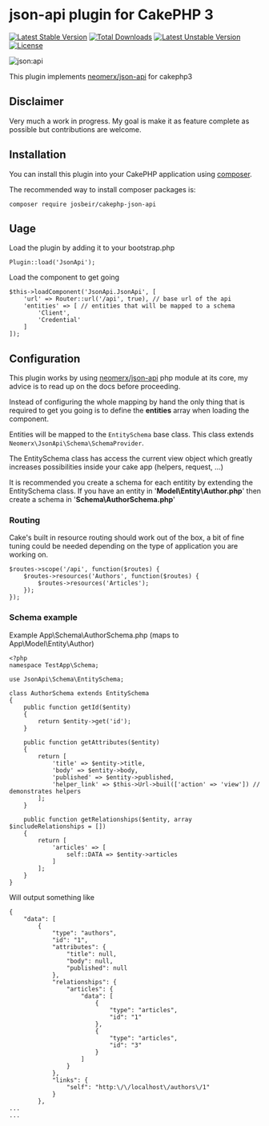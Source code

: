 # json-api plugin for CakePHP 3

[![Latest Stable Version](https://poser.pugx.org/josbeir/cakephp-json-api/v/stable)](https://packagist.org/packages/josbeir/cakephp-json-api) [![Total Downloads](https://poser.pugx.org/josbeir/cakephp-json-api/downloads)](https://packagist.org/packages/josbeir/cakephp-json-api) [![Latest Unstable Version](https://poser.pugx.org/josbeir/cakephp-json-api/v/unstable)](https://packagist.org/packages/josbeir/cakephp-json-api) [![License](https://poser.pugx.org/josbeir/cakephp-json-api/license)](https://packagist.org/packages/josbeir/cakephp-json-api)


![json:api](http://jsonapi.org/images/jsonapi.png)

This plugin implements [neomerx/json-api](https://github.com/neomerx/json-api) for cakephp3

## Disclaimer

Very much a work in progress. My goal is make it as feature complete as possible but contributions are welcome.

## Installation

You can install this plugin into your CakePHP application using [composer](http://getcomposer.org).

The recommended way to install composer packages is:

```
composer require josbeir/cakephp-json-api
```

## Uage

Load the plugin by adding it to your bootstrap.php

```
Plugin::load('JsonApi');
```

Load the component to get going

	$this->loadComponent('JsonApi.JsonApi', [
	    'url' => Router::url('/api', true), // base url of the api
	    'entities' => [ // entities that will be mapped to a schema
	        'Client',
	        'Credential'
	    ]
	]);

## Configuration

This plugin works by using [neomerx/json-api](https://github.com/neomerx/json-api) php module at its core, my advice is to read up on the docs before proceeding.

Instead of configuring the whole mapping by hand the only thing that is required to get you going is to define the **entities** array when loading the component.

Entities will be mapped to the ``EntitySchema`` base class. This class extends `Neomerx\JsonApi\Schema\SchemaProvider`.

The EntitySchema class has access the current view object which greatly increases possibilities inside your cake app (helpers, request, ...)

It is recommended you create a schema for each entitity by extending the EntitySchema class.
If you have an entity in '**Model\Entity\Author.php**' then create a schema in '**Schema\AuthorSchema.php**'

### Routing

Cake's built in resource routing should work out of the box, a bit of fine tuning could be needed depending on the type of application you are working on.

    $routes->scope('/api', function($routes) {
        $routes->resources('Authors', function($routes) {
            $routes->resources('Articles');
        });
    });

### Schema example

Example App\Schema\AuthorSchema.php (maps to App\Model\Entity\Author)

	<?php
	namespace TestApp\Schema;

	use JsonApi\Schema\EntitySchema;

	class AuthorSchema extends EntitySchema
	{
	    public function getId($entity)
	    {
	        return $entity->get('id');
	    }

	    public function getAttributes($entity)
	    {
	        return [
	            'title' => $entity->title,
	            'body' => $entity->body,
	            'published' => $entity->published,
	            'helper_link' => $this->Url->buil(['action' => 'view']) // demonstrates helpers
	        ];
	    }

	    public function getRelationships($entity, array $includeRelationships = [])
	    {
	        return [
	            'articles' => [
	                self::DATA => $entity->articles
	            ]
	        ];
	    }
	}

Will output something like

	{
	    "data": [
	        {
	            "type": "authors",
	            "id": "1",
	            "attributes": {
	                "title": null,
	                "body": null,
	                "published": null
	            },
	            "relationships": {
	                "articles": {
	                    "data": [
	                        {
	                            "type": "articles",
	                            "id": "1"
	                        },
	                        {
	                            "type": "articles",
	                            "id": "3"
	                        }
	                    ]
	                }
	            },
	            "links": {
	                "self": "http:\/\/localhost\/authors\/1"
	            }
	        },
	...
	...

